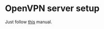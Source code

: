# OpenVPN server setup

Just follow [this](https://help.ubuntu.com/lts/serverguide/openvpn.html.en) manual. 

